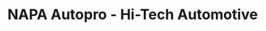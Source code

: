 ---
title: "NAPA Autopro - Hi-Tech Automotive"
url: /thompson/napa-autopro-hi-tech-automotive/
shop: car repair
---